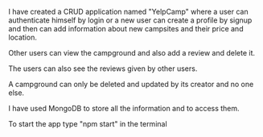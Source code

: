 I have created a CRUD application named "YelpCamp" where a user can authenticate  himself by login or a new user can create a profile by signup and then can add information about new campsites and their price and location. 

Other users can view the campground and also add a review and delete it.

The users can also see the reviews given by other users.

A campground can only be deleted and updated by its creator and no one else.

I have used MongoDB to store all  the information and to access them.



To start the app type "npm start" in the terminal
